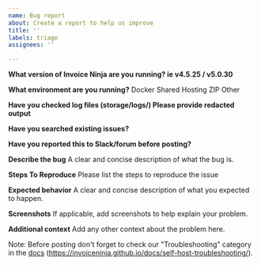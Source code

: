 ```yaml
---
name: Bug report
about: Create a report to help us improve
title: ''
labels: triage
assignees: ''

---
```


**What version of Invoice Ninja are you running? ie v4.5.25 / v5.0.30**

**What environment are you running?**
Docker
Shared Hosting
ZIP
Other

**Have you checked log files (storage/logs/) Please provide redacted output**

**Have you searched existing issues?**

**Have you reported this to Slack/forum before posting?**

**Describe the bug**
A clear and concise description of what the bug is.

**Steps To Reproduce**
Please list the steps to reproduce the issue

**Expected behavior**
A clear and concise description of what you expected to happen.

**Screenshots**
If applicable, add screenshots to help explain your problem.

**Additional context**
Add any other context about the problem here.

Note: Before posting don't forget to check our "Troubleshooting" category in the [docs](https://invoiceninja.github.io/docs/self-host-troubleshooting/) (https://invoiceninja.github.io/docs/self-host-troubleshooting/).
